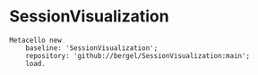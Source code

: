 # SessionVisualization

```Smalltalk
Metacello new
    baseline: 'SessionVisualization';
    repository: 'github://bergel/SessionVisualization:main';
    load.
```
